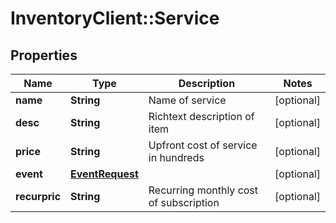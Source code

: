 # InventoryClient::Service

## Properties
Name | Type | Description | Notes
------------ | ------------- | ------------- | -------------
**name** | **String** | Name of service | [optional] 
**desc** | **String** | Richtext description of item | [optional] 
**price** | **String** | Upfront cost of service in hundreds | [optional] 
**event** | [**EventRequest**](EventRequest.md) |  | [optional] 
**recurpric** | **String** | Recurring monthly cost of subscription | [optional] 


